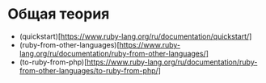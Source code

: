 # Общая теория

* (quickstart)[https://www.ruby-lang.org/ru/documentation/quickstart/]
* (ruby-from-other-languages)[https://www.ruby-lang.org/ru/documentation/ruby-from-other-languages/]
* (to-ruby-from-php)[https://www.ruby-lang.org/ru/documentation/ruby-from-other-languages/to-ruby-from-php/]


